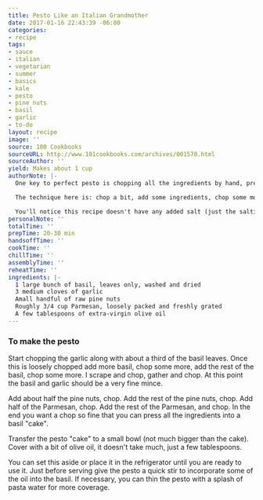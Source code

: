 ```yaml
---
title: Pesto Like an Italian Grandmother
date: 2017-01-16 22:43:39 -06:00
categories:
- recipe
tags:
- sauce
- italian
- vegetarian
- summer
- basics
- kale
- pesto
- pine nuts
- basil
- garlic
- to-do
layout: recipe
image: ''
source: 100 Cookbooks
sourceURL: http://www.101cookbooks.com/archives/001570.html
sourceAuthor: ''
yield: Makes about 1 cup
authorNote: |-
  One key to perfect pesto is chopping all the ingredients by hand, preferably with a sharp mezzaluna or knife. This pesto will keep a bit in the refrigerator, but it really hits its peak when served soon after it is made.

  The technique here is: chop a bit, add some ingredients, chop some more. I think part of the reason she does it this way (instead of chopping everything all at once) is because some things get chopped into oblivion, while some, not as much - it encourages spectrum of cut sizes throughout the pesto contributing to the overall texture. All told, the chopping took me a leisurely twenty to thirty minutes, I wasn't in any particular rush.

  You'll notice this recipe doesn't have any added salt (just the saltiness from the cheese), make sure your pasta water is well salted if you are going to use this pesto on pasta or the overall flavor profile will fall flat. Also, be sure to adjust for seasoning before serving. With food this simple, you need to get the seasoning right.
personalNote: ''
totalTime: ''
prepTime: 20-30 min
handsoffTime: ''
cookTime: ''
chillTime: ''
assemblyTime: ''
reheatTime: ''
ingredients: |-
  1 large bunch of basil, leaves only, washed and dried
  3 medium cloves of garlic
  Amall handful of raw pine nuts
  Roughly 3/4 cup Parmesan, loosely packed and freshly grated
  A few tablespoons of extra-virgin olive oil
---
```


### To make the pesto

Start chopping the garlic along with about a third of the basil leaves. Once this is loosely chopped add more basil, chop some more, add the rest of the basil, chop some more. I scrape and chop, gather and chop. At this point the basil and garlic should be a very fine mince.

Add about half the pine nuts, chop. Add the rest of the pine nuts, chop. Add half of the Parmesan, chop. Add the rest of the Parmesan, and chop. In the end you want a chop so fine that you can press all the ingredients into a basil "cake".

Transfer the pesto "cake" to a small bowl (not much bigger than the cake). Cover with a bit of olive oil, it doesn't take much, just a few tablespoons.

You can set this aside or place it in the refrigerator until you are ready to use it. Just before serving give the pesto a quick stir to incorporate some of the oil into the basil. If necessary, you can thin the pesto with a splash of pasta water for more coverage.
